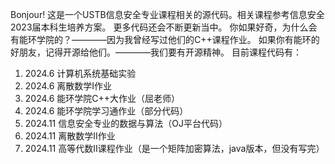 Bonjour!
这是一个USTB信息安全专业课程相关的源代码。相关课程参考信息安全2023届本科生培养方案。
更多代码还会不断更新当中。
你如果好奇，为什么会有能环学院的？————因为我曾经写过他们的C++课程作业。
如果你有能环的好朋友，记得开源给他们。————我们要有开源精神。
目前课程代码有：
1. 2024.6  计算机系统基础实验
2. 2024.6  离散数学I作业
3. 2024.6  能环学院C++大作业（屈老师）
4. 2024.6  能环学院学习通作业（部分代码）
5. 2024.11 信息安全专业的数据与算法（OJ平台代码）
6. 2024.11 离散数学II作业
7. 2024.11 高等代数II课程作业（是一个矩阵加密算法，java版本，但没有写完）
